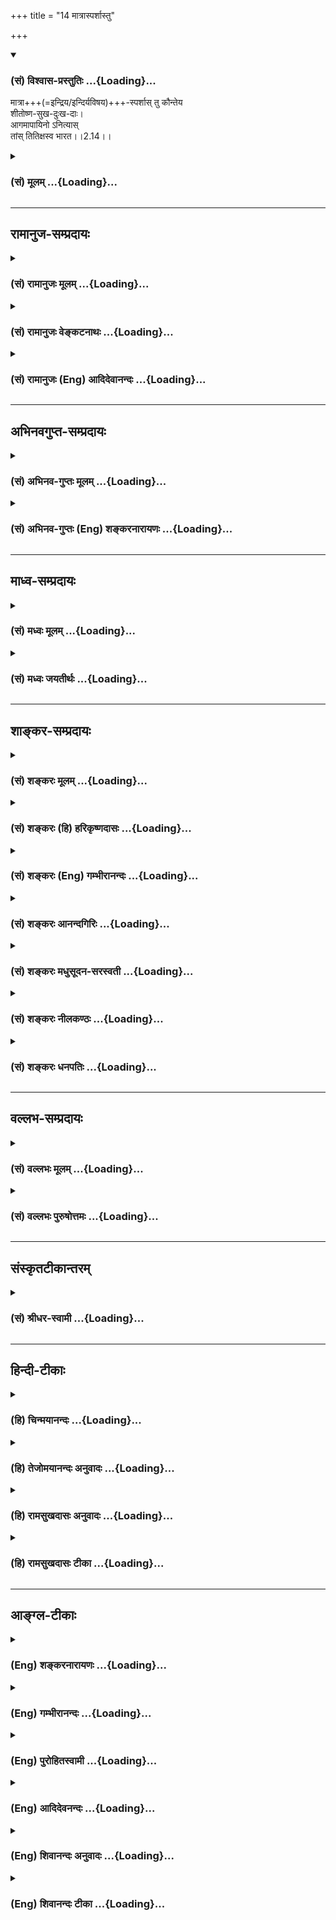 +++
title = "14 मात्रास्पर्शास्तु"

+++
<div class="js_include" newlevelforh1="3" title="(सं) विश्वास-प्रस्तुतिः" unfilled url="/purANam/mahAbhAratam/06-bhIShma-parva/02-bhagavad-gItA-parva/saMskRtam/vishvAsa-prastutiH/02_sAnkhya-yogaH_sarva-/14_mAtrAsparshAstu.md">
<details open><summary><h3>(सं) विश्वास-प्रस्तुतिः ...{Loading}...</h3></summary>

मात्रा+++(=इन्द्रिय‌/इन्दिर्यविषय)+++-स्पर्शास् तु कौन्तेय  
शीतोष्ण-सुख-दुःख-दाः।  
आगमापायिनो ऽनित्यास्  
तांस् तितिक्षस्व भारत।।2.14।।
</details>
</div>
<div class="js_include collapsed" newlevelforh1="3" title="(सं) मूलम्" unfilled url="/purANam/mahAbhAratam/06-bhIShma-parva/02-bhagavad-gItA-parva/saMskRtam/mUlam/02_sAnkhya-yogaH_sarva-/14_mAtrAsparshAstu.md">
<details><summary><h3>(सं) मूलम् ...{Loading}...</h3></summary>

मात्रास्पर्शास्तु कौन्तेय शीतोष्णसुखदुःखदाः।  
आगमापायिनोऽनित्यास्तांस्तितिक्षस्व भारत।।2.14।।
</details>
</div>


_________________
## रामानुज-सम्प्रदायः
<div class="js_include collapsed" newlevelforh1="3" title="(सं) रामानुजः मूलम्" unfilled url="/purANam/mahAbhAratam/06-bhIShma-parva/02-bhagavad-gItA-parva/saMskRtam/rAmAnujaH/mUlam/02_sAnkhya-yogaH_sarva-/14_mAtrAsparshAstu.md">
<details><summary><h3>(सं) रामानुजः मूलम् ...{Loading}...</h3></summary>

।।2.14।। शब्द-स्पर्श-रूप-रस-गन्धाः साश्रयाः तन्-मात्रा-कार्यत्वात् **मात्रा** इति उच्यन्ते। 

श्रोत्रादिभिः तेषां **स्पर्शाः** **शीतोष्ण**-मृदु-परुषादि-रूप--सुख-दुःख-दा भवन्ति। शीतोष्णशब्दः प्रदर्शनार्थः
**तान्** धैर्येण यावद्युद्धादिशास्त्रीयकर्मसमाप्ति **तितिक्षस्व।**
ते च **आगमापायि**त्वाद् धैर्यवतां क्षन्तुं योग्याः। **अनित्याः** च
एते बन्ध-हेतु-भूत-कर्म-नाशे सति **आगमापायित्वेन** अपि निवर्तन्ते इत्यर्थः।  
  

</details>
</div>
<div class="js_include collapsed" newlevelforh1="3" title="(सं) रामानुजः वेङ्कटनाथः" unfilled url="/purANam/mahAbhAratam/06-bhIShma-parva/02-bhagavad-gItA-parva/saMskRtam/rAmAnujaH/venkaTanAthaH/02_sAnkhya-yogaH_sarva-/14_mAtrAsparshAstu.md">
<details><summary><h3>(सं) रामानुजः वेङ्कटनाथः ...{Loading}...</h3></summary>

  
  
।।2.14।। आत्मनित्यत्वप्रकरणपर्यवसाने
वक्तव्योऽप्ययमर्थस्तात्पर्यातिशयात्सहसोच्यत इत्याह इममर्थमनन्तरमिति।
आभिर्मीयन्ते शब्दादय इति श्रोत्रादीनीन्द्रियाणि मात्रा
इतिशङ्कराद्युक्ताप्रसिद्धयोजनाव्युदासाय मात्राशब्दार्थमाह
शब्देति। साश्रया इति। गुणविशिष्टद्रव्यस्य हि तन्मात्राकार्यत्वमिति
भावः। तन्मात्राकार्यत्वादिति। तन्मात्राणां मात्राशब्दवाच्यत्वे
तावन्नास्ति विवादः। शब्दमात्रा स्पर्शमात्रा इत्यादिप्रयोगाश्च सन्ति।
ततश्च तत्कार्यद्रव्यस्यापि तदेकद्रव्यत्वात्तच्छब्दगोचरत्वमुपपन्नमिति
भावः। कर्मव्युत्पत्तेरपि भावव्युत्पत्तेः प्रसिद्धिप्रकर्षं
विषयसम्बन्धस्यैव च साक्षात्सुखादिहेतुत्वं मत्वा स्पर्शस्य
प्रतिसम्बन्ध्यन्तरं निर्दिशन् समासार्थमप्याह श्रोत्रादिभिस्तेषां स्पर्शा
इति। शीतोष्णशब्दयोरुपलक्षणत्वं समासार्थं चाह शीतोष्णमृदुपरुषादिरूपेति।
एवं हेतुफलभावं विहाय शीतोष्णदाः सुखदुःखदाश्चेति योजनायां
पृथग्व्यपदेशवैयर्थ्यमिति भावः। सङ्ग्रामे
शीतोष्णयोरप्रसक्तत्वात्किमर्थमिदमुच्यत इत्यत्राह शीतोष्णशब्दः
प्रदर्शनार्थ इति। शस्त्रपातादेरिति शेषः। शीतोष्णादिकं तु तेषु तेषु
वर्णाश्रमधर्मेषु यथासम्भवं ग्राह्यम्। धीरम् इति वक्ष्यमाणम् 2।15धीरस्तत्र
2।13 इति पूर्वोक्तं चाकृष्याह तान् धैर्येणेति। यद्वाऽत्रैवकौन्तेय भारत
शब्दाभ्यां क्षत्ति्रयायामुत्पन्नस्य विशिष्टक्षत्ति्रयसान्तानिकस्य ते
धैर्यमेवोचितमिति सूचितम्। यथा तपश्चर्यायां यागादौ च
वातातपक्षुत्पिपासापश्वालम्भादयो यावत्तत्कर्मसमाप्ति क्षन्तव्याः
तथाऽत्रापि शस्त्रपातशत्रुवधादयः।
तस्मादवर्जनीयेन्द्रियार्थस्पर्शनिमित्तदुःखानां शोकेन
दुष्परिहरत्वान्निरर्थके शोके तितिक्षैव युक्तेति भावः। अत्र सुखांशस्य
क्षमा नाम उपेक्षया अनुत्सेकः। तत्रापि हेतुरागमापायित्वमेव।
अनित्यशब्दस्यापौनरुक्त्यायाह बन्धेति। अनित्यशब्दोऽत्र
प्रवाहनित्यतानिषेधकः। नित्याः इति पदच्छेदेन नित्यानुबन्धितया
तितिक्षितव्यत्वद्योतने तु मन्दम्। मुक्तौ तदभावाच्च प्रवाहतोऽपि नित्यत्वं
नास्तीति भावः।  
  
  
  

</details>
</div>
<div class="js_include collapsed" newlevelforh1="3" title="(सं) रामानुजः (Eng) आदिदेवानन्दः" unfilled url="/purANam/mahAbhAratam/06-bhIShma-parva/02-bhagavad-gItA-parva/saMskRtam/rAmAnujaH/english/AdidevAnandaH/02_sAnkhya-yogaH_sarva-/14_mAtrAsparshAstu.md">
<details><summary><h3>(सं) रामानुजः (Eng) आदिदेवानन्दः ...{Loading}...</h3></summary>

2.14 As sound, touch, form, taste and smell with their bases, are the
effects of subtle elements (Tanmatras), they are called Matras. The
contact with these through the ear and other senses gives rise to
feelings of pleasure and pain, in the form of heat and cold, softness
and hardness. The words 'cold and heat' illustrate other sensations too.
Endure these with courage till you have discharged your duties as
prescribed by the scriptures. The brave must endure them patiently, as
they 'come and go'. They are transient. When the Karmas, which cause
bondage, are destroyed, this 'coming and going' will end. The Lord now
explains the purpose of this endurance:

</details>
</div>


_________________
## अभिनवगुप्त-सम्प्रदायः
<div class="js_include collapsed" newlevelforh1="3" title="(सं) अभिनव-गुप्तः मूलम्" unfilled url="/purANam/mahAbhAratam/06-bhIShma-parva/02-bhagavad-gItA-parva/saMskRtam/abhinava-guptaH/mUlam/02_sAnkhya-yogaH_sarva-/14_mAtrAsparshAstu.md">
<details><summary><h3>(सं) अभिनव-गुप्तः मूलम् ...{Loading}...</h3></summary>

।।2.15।। मात्रेति। अधीरास्तु मात्राशब्दवाच्यैरर्थैर्ये +++(S वाच्यैरर्था ये)+++
कृताः स्पर्शा इन्द्रियद्वारेणात्मनः +++(K णात्मना)+++ सम्बन्धाः तत्कृता याः
शीतोष्णसुखदुःखाद्यवस्था अनित्याः तास्वपि शोचन्ति न त्वेवं धीरा इत्याह।
अथवा मात्राभिरिन्द्रियैरेषां स्पर्शा न तु साक्षात् परमात्मना +++(N
परमात्मनः)+++। आगमः उत्पत्तिः अपायः विनाशः एतद्युक्तांस्तितिक्षस्व (
एतद्युक्तम्) सहस्व।  

</details>
</div>
<div class="js_include collapsed" newlevelforh1="3" title="(सं) अभिनव-गुप्तः (Eng) शङ्करनारायणः" unfilled url="/purANam/mahAbhAratam/06-bhIShma-parva/02-bhagavad-gItA-parva/saMskRtam/abhinava-guptaH/english/shankaranArAyaNaH/02_sAnkhya-yogaH_sarva-/14_mAtrAsparshAstu.md">
<details><summary><h3>(सं) अभिनव-गुप्तः (Eng) शङ्करनारायणः ...{Loading}...</h3></summary>

2.14 Matra etc. But the unwise lament even over those passing situations
of cold and heat, pleasure and pain that are created by those touches
i.e., the contacts of the sense-objects-referable with the term matra -
with the Soul through the door of the sense-organs; but the wise do not
do so. Thus says \[the Lord\]. Or, the passage may be interpreted as :
The touches (contacts) of these objects are with the matras, i.e., with
the sense-organs, and not directly with the Supreme Self, Coming :
birth. Going : destruction, Those situations that have these two you
must forbear i.e., put up with.

</details>
</div>


_________________
## माध्व-सम्प्रदायः
<div class="js_include collapsed" newlevelforh1="3" title="(सं) मध्वः मूलम्" unfilled url="/purANam/mahAbhAratam/06-bhIShma-parva/02-bhagavad-gItA-parva/saMskRtam/madhvaH/mUlam/02_sAnkhya-yogaH_sarva-/14_mAtrAsparshAstu.md">
<details><summary><h3>(सं) मध्वः मूलम् ...{Loading}...</h3></summary>

।।2.14।। तथापि तद्दर्शनाभाविदना शोक इति चेत् न इत्याह मात्रास्पर्शा इति।
मीयन्त इति मात्रा विषयाः तेषां स्पर्शाः सम्बन्धाः त एव
शीतोष्णसुखदुःखदाः। देहे शीतोष्णादिसम्बन्धाद्धि शीतोष्णाद्यनुभव आत्मनः।
ततश्च सुखदुःखे।  
न ह्यात्मनः स्वतो दुःखादिः सम्भवति। कुतः आगमापायित्वात्। यद्यात्मनः
स्वतः स्युः सुप्तावपि स्युः। अतो यतो ते मात्रास्पर्शा जाग्रदादावेव सन्ति
नान्यदेति तदन्वव्यतिरेकित्वात्तन्निमित्ता एव नात्मनः स्वतः। आत्मनश्च
तैर्विषयविषयीभावादन्यः सम्बन्धो नास्ति।  
न चागमापायित्वेऽपि प्रवाहरूपेणाऽपि नित्यत्वमस्ति
सुप्तिप्रलयादावभावादित्याह अनित्या इति। अत आत्मनो देहाद्यात्प्रभ्रम एव
दुःखकारणम्। अतस्तद्विमुक्तस्य बन्धुमरणादौ दुःखं न भवति। अतोऽभिमानं
परित्यज्य तान् शीतोष्णादींस्तितिक्षस्व।  

</details>
</div>
<div class="js_include collapsed" newlevelforh1="3" title="(सं) मध्वः जयतीर्थः" unfilled url="/purANam/mahAbhAratam/06-bhIShma-parva/02-bhagavad-gItA-parva/saMskRtam/madhvaH/jayatIrthaH/02_sAnkhya-yogaH_sarva-/14_mAtrAsparshAstu.md">
<details><summary><h3>(सं) मध्वः जयतीर्थः ...{Loading}...</h3></summary>

।।2.14।। प्रकारान्तरेण शोकं शङ्कते **तथापी**ति। यद्यपि बान्धवादीनां
हानिर्भविष्यतीति धिया न शोको युक्तः उक्तविधयात्महानेरभावात्। देहहानावपि
प्रतिनिधिलाभात्। तथापि तन्मरणे ममैव सुखहानिदुःखावाप्तिश्च भविष्यतीति
धिया मे शोकः समुत्पतितः। कथम् **तद्दर्शनाभावा**दिना। तदिति
बान्धवादिपरामर्शः। आदिपदेन विकृततद्दर्शनं च गृह्यते। प्रेमास्पदानां हि
दर्शनस्पर्शनालापादिकं सुखहेतुः। तेषु मृतेषु तद्दर्शनाद्यभावात्सुखहानिः।
तथा तेषां छेदभेदादिदर्शनेन दुःखावाप्तिश्चेति एतन्निषेधपूर्वकं
श्लोकमवतारयति **नेति**। मीयन्ते विषया यैरिति मात्रा इन्द्रियाणि इति
व्याख्यानमसत्। पुराणादौ मात्राशब्दस्य विषये रूढत्वादित्याशयवान्
व्याचष्टे **मीयन्त** इति। ननु गन्धरसरूपस्पर्शशब्दा विषयाः। अतो
भिन्नपदत्वे द्वन्द्वे वा स्पर्शानां विषयान्तर्गतानां
पुनरुक्तिर्व्यर्थेत्यत आह **तेषा**मिति विषयाणाम्। तथाप्यनुपपत्तिः।
विषयाणां स्पर्शाभावांदित्यत आह **सम्बन्धा** इति। एवं तर्हि किं
षष्ठीसमासपरिग्रहणेन भिन्नपदत्त्वादावपि दोषाभावादित्यतो वाक्यं योजयति
**त एवे**ति। तुशब्दार्थ एवेति। नहि विषयाणां सम्बन्धानां च
पृथगेतत्कार्यं सम्भवतीति भावः। ननु शीतोष्णशब्दौ विषयविशेषवचनौ तत्कथं
विषयसम्बन्धा विषयविशेषं दद्युः कथं च साक्षात्सुखदुःखे कश्च प्रतिसम्बन्धी
कस्मै ददतीत्यत आह **देहे** इति। देहशब्देनात्रेन्द्रियाणि लक्ष्यन्ते।
अनेन शीतोष्णशब्दौ सकलविषयोपलक्षकौ। विषयोक्त्या च तत्साक्षात्कारो
लक्ष्यते इति लक्षितलक्षणेयम्। अनुभवद्वारैव सुखदुःखादानम्। प्रतिसम्बन्धी
देहः। दानं च आत्मन इत्युक्तं भवति। एतेन लौकिकी प्रतीतिरर्जुनेन
शङ्किताऽनूद्यते। तत्तद्विषयाणां तैस्तैरिन्द्रियैर्ये ये
सन्निकर्षास्तैस्तस्तत्तद्विषयसाक्षात्कारा भवन्ति
तत्रेष्टविषयसाक्षात्कारात्सुखं भवति अनिष्टविषयसाक्षात्कारात् दुःखं
भवतीति।  
भवेदेवं ततः किं प्रकृतशङ्काया इत्यतस्तुशब्दात्परया काक्वा सिद्धमर्थमाह
**न ही**ति। **स्वत** इति। विषयेन्द्रियेनन्निकर्षमात्रेण।
**दुःखादि**रिति विषयसाक्षात्कारः सुखदुःखे च। अनेन मात्रास्पर्शा एव
केवलाः किं शीतोष्णसुखदुःखदाः नहि किन्नामाभिमानसहिताः इत्युक्तं भवति।
अभिमानो नामात्र विषयेषु शोभनत्वाध्यासनिमित्तस्नेहः।
अरित्वादिभ्रमनिमित्तो द्वेषश्च शरीरेन्द्रियान्तःकरणेषु
ममतातिशयहेतुकोऽविवेक इत्यादि। विषयेन्द्रियसन्निकर्षा एव ज्ञानस्य
सुखदुःखयोश्च कारणं कुतो न स्युः येनाभिमानोऽधिकः कारणसामग्र्यां निवेश्यत
इति शङ्कापूर्वकमुत्तरपादं व्याचष्टे **कुत** इति। ननु कथमिदं लभ्यते यत
इत्यध्याहारादिति ब्रूमः प्रयोजनान्तराभावाद्धेत्वर्थगर्भत्वेन वा। सविशेषणे
हि विधिनिषेधौ विशेषणमुपसङ्क्रामतः इति न्यायात्।
शीतोष्णसुखदुःखदत्वविशिष्टानां मात्रास्पर्शानामिदं विशेषणं
भवच्छीतोष्णसुखदुःखदत्वमुपसङ्क्रामति। मात्रास्पर्शानां
शीतोष्णसुखदुःखदत्वं यत्तस्यागमापायित्वादित्यर्थः। अनेन
कथमुक्तशङ्कापरिहार इत्यतोऽतिप्रसङ्गमुखेन व्याचष्टे **यदी**ति।
मात्रास्पर्शा यदि स्वतः स्वयमेवाभिमानमनपेक्ष्यात्मनः शीतोष्णसुखदुःखदाः
स्युः तर्हि **सुप्तावपि स्युः**। नहि कारणसामग्री कार्यं
व्यभिचरतीत्यर्थः। नच वाच्यं सुप्तौ विषयेन्द्रियसम्बन्धा एव न सन्तीति
स्पर्शत्वगिन्द्रियसम्बन्धस्यावर्जनीयत्वात्। अतएव शीतोष्णग्रहणं कृतम्।
एतेनेन्द्रियमनस्सन्निकर्षाभावोऽपि प्रत्युक्तः। न चात्मनः सन्निकर्षाभावः
मनसः कदाप्यात्मवियोगाभावस्य वक्ष्यमाणत्वात्। अतिप्रसङ्गस्य विपर्यये
पर्यवसानं वदन्साक्षादर्थं दर्शयति  **अत**  
  
इति। अतो **मात्रास्पर्शा** नात्मनः स्वतः स्वयमेव केवलाः
शीतोष्णसुखदुःखदा भवन्तीति सम्बन्धः। **अत** इत्युक्तस्य विवरणं
**यतस्तन्निमित्ता** एवेति। तदित्यभिमानपरामर्शः। तेन निमित्तेन सहिता एव
शीतोष्णसुखदुःखदा यत इत्यर्थः। तत्कुत इत्यत उक्तं **मात्रे**ति।
मात्रास्पर्शा जाग्रत्स्वप्नयोरभिमानवतोरेव ते तथाविधाः शीतोष्णसुखदुःखदाः
सन्तः सम्भवन्ति। नान्यदा अभिमानरहिते सुप्त्यादाविति मात्रास्पर्शानां
शीतोष्णसुखदुःखदत्वस्याभिमानान्वयव्यतिरेकानुविधायित्वादित्यर्थः। न
चाभिमानहीनेऽपि ज्ञानोत्पत्तिस्तृणादौ दृश्यते सत्यं
सुखदुःखहेतुभूतज्ञानमत्राधिकृतमित्यदोष इति। इतश्चाभिमान एवात्मन उपप्लव
इत्याह **आत्मनश्चे**ति। अत्र तैरिति ज्ञानसुखदुःखपरामर्शः। आत्मनो
ज्ञानादिभिः सम्बन्धो नास्ति तेषां मनोवृत्तित्वात्। तथा चान्यगतधर्माः
कथमन्यस्य विक्रियाहेतवो विनाभिमानात्। प्रसिद्धं च स्वाभिमतगृहदाहो
देवदत्तं दुःखीकरोतीति। ज्ञानादिभिरात्मनः सम्बन्धाभावे कथमुक्तं
शीतोष्णाद्यनुभव आत्मन इत्यादीत्यत उक्तम् **विषये**ति। मनोवृत्तिरूपाणि
ज्ञानादीनि विषयभूतानि। आत्मा च विषयी साक्षिचैतन्यस्य तद्विषयत्वात्।
एतमेव सम्बन्धमभिप्रेत्यात्मनो ज्ञानमित्यादिव्यवहारः। उपलक्षणं चैतत्।
ईश्वराधीनं स्वामित्वमपि ग्राह्यं तादात्म्यसमवायिनिरासे तात्पर्यात्।  
नन्वभिमानसहितानामेव मात्रास्पर्शानां ज्ञानादिहेतुत्वं न
केवलानामित्युपपादितमेतत् ततो नित्या इति व्यर्थमिति चेत् न
आगमापायित्वस्यैवानेन व्याख्यानात् व्याख्यानेऽपि किं प्रयोजनमित्यत आह
**नचे**ति। आगमापायिशब्दो द्वयोः प्रयुज्यते यत्प्रवाहरूपेण नित्यं
व्यक्तिरूपेणानित्यं यथा गङ्गोदकं तदेकमागमापायीत्युच्यते। यस्य तु
प्रवाहोऽपि छिद्यते यथा किंशुककुसुमानां तदपरमिति।
तत्रागमापायिशब्दादुभयप्रतीतौ आगमापायित्वेऽप्यागमापायिशब्दार्थोऽपि
यत्प्रवाहरूपेण नित्यत्वं तदत्र विवक्षितं **नास्ति** न भवति।
मात्रास्पर्शानां शीतोष्णसुखदुःखदत्वे सम्भवात् प्रकृतानुपयोगाच्च। किन्तु
द्वितीयमेव सुप्त्यादावभावेन सम्भवादुक्तरीत्या प्रकृतोपयोगाच्च
इत्येतदनित्या इत्यनेनाह भगवानित्यर्थः। प्रलयो मूर्छा।
आदिपदेनासम्प्रज्ञातसमाधेर्ग्रहणम्। नन्वनित्यपदमनेकार्थमेव सत्यम् तथापि
पुनः प्रयत्नाद्यालोचनादेतत्सिद्धिः। एतदपि विशेषणोपसङ्क्रान्तं विशेषणम्।
आगामिव्याख्यानमपेक्ष्य भाष्यकृताऽयमर्थः प्रागुपन्यस्त इति ज्ञेयम्।
उक्तमर्थं पिण्डीकृत्योपसंहरति **अत** इति। उक्तप्रकारेण देहादावात्मनो
ममैत इत्यादिभ्रम एव भ्रमसहिता एव मात्रास्पर्शा इत्यर्थः। ततः
किमित्यतश्चतुर्थपदं व्याख्यातुमुपोद्धातमाह **अत** इति। तद्विसुक्तस्य
भ्रमविमुक्तस्य बन्धुमरणादिदुःखं यत्प्राक् शङ्कितं न हि
सामग्रीकार्यमेकदेशेन भवतीति भावः। ततः किमित्यतश्चतुर्थपादं व्याख्यातिं
**अत** इति। तितिक्षस्व विफलीकुर्विति भावः। ननु तानिति मात्रास्पर्शानां
परामर्शो युक्तः तत्कथं शीतोष्णादीनित्युक्तम् मैवम्। शीतोष्णहेतूनां
मात्रास्पर्शानामेव तच्छब्देनोपलक्षणात्।  

</details>
</div>


_________________
## शाङ्कर-सम्प्रदायः
<div class="js_include collapsed" newlevelforh1="3" title="(सं) शङ्करः मूलम्" unfilled url="/purANam/mahAbhAratam/06-bhIShma-parva/02-bhagavad-gItA-parva/saMskRtam/shankaraH/mUlam/02_sAnkhya-yogaH_sarva-/14_mAtrAsparshAstu.md">
<details><summary><h3>(सं) शङ्करः मूलम् ...{Loading}...</h3></summary>

।।2.14।।  
  
**मात्रा** आभिः मीयन्ते शब्दादय इति श्रोत्रादीनि इन्द्रियाणि।
मात्राणां **स्पर्शाः** शब्दादिभिः संयोगाः। ते **शीतोष्णसुखदुःखदाः**
शीतम् उष्णं सुखं दुःखं च प्रयच्छन्तीति। अथवा स्पृश्यन्त इति स्पर्शाः
विषयाः शब्दादयः। मात्राश्च स्पर्शाश्च शीतोष्णसुखदुःखदाः। शीतं कदाचित्
सुखं कदाचित् दुःखम्। तथा उष्णमपि अनियतस्वरूपम्। सुखदुःखे पुनः नियतरूपे
यतो न व्यभिचरतः। अतः ताभ्यां पृथक् शीतोष्णयोः ग्रहणम्। यस्मात् ते
मात्रास्पर्शादयः **आगमापायिनः** आगमापायशीलाः तस्मात् **अनित्याः**।
अतः **तान्** शीतोष्णादीन् तितिक्षस्व प्रसहस्व। तेषु हर्षं विषादं वा मा
कार्षीः इत्यर्थः।।  
शीतोष्णादीन् सहतः किं स्यादिति श्रृणु  
  

</details>
</div>
<div class="js_include collapsed" newlevelforh1="3" title="(सं) शङ्करः (हि) हरिकृष्णदासः" unfilled url="/purANam/mahAbhAratam/06-bhIShma-parva/02-bhagavad-gItA-parva/saMskRtam/shankaraH/hindI/harikRShNadAsaH/02_sAnkhya-yogaH_sarva-/14_mAtrAsparshAstu.md">
<details><summary><h3>(सं) शङ्करः (हि) हरिकृष्णदासः ...{Loading}...</h3></summary>

।।2.14।। यद्यपि आत्मा नित्य है ऐसे जाननेवाले ज्ञानीको आत्मविनाशनिमित्तक
मोह होना तो सम्भव नहीं तथापि शीतउष्ण और सुखदुःखप्राप्तिजनित लौकिक मोह
तथा सुखवियोगजनित और दुःखसंयोगजनित शोक भी होता हुआ देखा जाता है ऐसे
अर्जुनके वचनोंकी आशंका करके भगवान् कहते हैं  
  
मात्रा अर्थात् शब्दादि विषयोंको जिनसे जाना जाय ऐसी श्रोत्रादि इन्द्रियाँ
और इन्द्रियोंके स्पर्श अर्थात् शब्दादि विषयोंके साथ उनके संयोग वे सब
शीतउष्ण और सुखदुःख देने वाले हैं अर्थात् शीतउष्ण और सुखदुःख देते हैं।  
अथवा जिनका स्पर्श किया जाता है वे स्पर्श अर्थात् शब्दादि विषय ( इस
व्युत्पत्तिके अनुसार यह अर्थ होगा कि ) मात्रा और स्पर्श यानी श्रोत्रादि
इन्द्रियाँ और शब्दादि विषय ( ये सब ) शीतउष्ण और सुखदुःख देनेवाले हैं।  
शीत कभी सुखरूप होता है कभी दुःखरूप इसी तरह उष्ण भी अनिश्चितरूप है परंतु
सुख और दुःख निश्चितरूप हैं क्योंकि उनमें व्यभिचार ( फेरफार ) नहीं होता।
इसलिये सुखदुःखसे अलग शीत और उष्णका ग्रहण किया गया है।  
जिससे कि वे मात्रास्पर्शादि ( इन्द्रियाँ उनके विषय और उनके संयोग )
उत्पत्तिविनाशशील हैं इससे अनित्य हैं अतः उन शीतोष्णादिको तू सहन कर
अर्थात् उनमें हर्ष और विषाद मत कर।  

</details>
</div>
<div class="js_include collapsed" newlevelforh1="3" title="(सं) शङ्करः (Eng) गम्भीरानन्दः" unfilled url="/purANam/mahAbhAratam/06-bhIShma-parva/02-bhagavad-gItA-parva/saMskRtam/shankaraH/english/gambhIrAnandaH/02_sAnkhya-yogaH_sarva-/14_mAtrAsparshAstu.md">
<details><summary><h3>(सं) शङ्करः (Eng) गम्भीरानन्दः ...{Loading}...</h3></summary>

2.14 'In the case of a man who knows that the Self is eternal, although
there is no possibility of delusion concerning the destruction of the
Self, still delusion, as of ordinary people, caused by the experience of
cold, heat, happiness and sorrow is noticed in him. Delusion arises from
being deprived of happiness, and sorrow arises from contact with pain
etc.' apprehending this kind of a talk from Arjuna, the Lord said, 'But
the contacts of the organs,' etc. Matra-sparsah, the contacts of the
organs with objects; are sita-usna-sukha-duhkha-dah, producers of cold,
heat, happiness and sorrow. Matrah means those by which are marked off
(measured up) sounds etc., i.e. the organs of hearing etc. The sparsah,
contacts, of the organs with sound etc. are matra-sparsah. Or, sparsah
means those which are contacted, i.e. objects, viz sound etc.
Matra-sparsah, the organs and objects, are the producers of cold, heat,
happiness and sorrow. Cold sometimes produces pleasure, and sometimes
pain. Similarly the nature of heat, too, is unpredictable. On the other
hand, happiness and sorrow have definite natures since they do not
change. Hence they are mentioned separately from cold and heat. Since
they, the organs, the contacts, etc., agamapayinah, have a beginning and
an end, are by nature subject to origination and destruction; therefore,
they are anityah, transient. Hence, titiksasva, bear; tan, them cold,
heart, etc., i.e. do not be happy or sorry with regard to them.

</details>
</div>
<div class="js_include collapsed" newlevelforh1="3" title="(सं) शङ्करः आनन्दगिरिः" unfilled url="/purANam/mahAbhAratam/06-bhIShma-parva/02-bhagavad-gItA-parva/saMskRtam/shankaraH/AnandagiriH/02_sAnkhya-yogaH_sarva-/14_mAtrAsparshAstu.md">
<details><summary><h3>(सं) शङ्करः आनन्दगिरिः ...{Loading}...</h3></summary>

।।2.14।। आत्मनः श्रुत्यादिप्रमिते नित्यत्वे
तदुत्पत्तिविनाशप्रयुक्तशोकमोहाभावेऽपि प्रकारान्तरेण शोकमोहौ
स्यातामित्याशङ्कामनूद्योत्तरत्वेन श्लोकमवतारयति **यद्यपीत्यादिना।**
शीतोष्णयोस्ताभ्यां सुखदुःखयोश्च  
  
प्राप्तिं निमित्तीकृत्य यो मोहादिर्दृश्यते तस्यान्वयव्यतिरेकाभ्यां
दृश्यमानत्वमाश्रित्य लौकिकविशेषणम्। अशोच्यानित्यत्र यो विद्याधिकारी
सूचितस्तस्यतितिक्षुः समाहितो भूत्वा इति श्रुतेस्तितिक्षुत्वं
विशेषणमिहोपदिश्यते। व्याख्येयं पदमुपादाय करणव्युत्पत्त्या
तस्येन्द्रियविषयत्वं दर्शयति **मात्रा इत्यादिना।** षष्ठीसमासं दर्शयन्
भावव्युत्पत्त्या स्पर्शशब्दार्थमाह **मात्राणामिति।**
तेषामर्थक्रियामादर्शयति **ते शीतेति।** संप्रति शब्दद्वयस्य
कर्मव्युत्पत्त्या शब्दादिविषयपरत्वमुपेत्य समासान्तरं दर्शयन् विषयाणां
कार्यं कथयति **अथवेति।** ननु शीतोष्णप्रदत्वे सुखदुःखप्रदत्वस्य
सिद्धत्वात्किमिति शीतोष्णयोः सुखदुःखाभ्यां पृथक्ग्रहणमिति तत्राह
**शीतमिति।** विषयेभ्यस्तु पृथक्कथनं तदन्तर्भूतयोरेव तयोः
सुखदुःखहेत्वोरानुकूल्यप्रातिकूल्ययोरुपलक्षणार्थम्। अध्यात्मं हि
शीतमुष्णं वा आनुकूल्यं प्रातिकूल्यं वा संपाद्य बाह्या विषयाः सुखादि
जनयन्ति। ननु विषयेन्द्रियसंयोगस्यात्मनि सदा
सत्त्वात्तत्प्रयुक्तशीतादेरपि तथात्वात्तन्निमित्तौ हर्षविषादौ
तस्मिन्नापन्नावित्याशङ्क्योत्तरार्धं व्याचष्टे **यस्मादित्यादिना।**
अत्र च कौन्तेय भारतेति संबोधनाभ्यामुभयकुलशुद्धस्यैव
विद्याधिकारित्वमित्येतदेव द्योत्यते।  

</details>
</div>
<div class="js_include collapsed" newlevelforh1="3" title="(सं) शङ्करः मधुसूदन-सरस्वती" unfilled url="/purANam/mahAbhAratam/06-bhIShma-parva/02-bhagavad-gItA-parva/saMskRtam/shankaraH/madhusUdana-sarasvatI/02_sAnkhya-yogaH_sarva-/14_mAtrAsparshAstu.md">
<details><summary><h3>(सं) शङ्करः मधुसूदन-सरस्वती ...{Loading}...</h3></summary>

।।2.14।। नन्वात्मनो नित्यत्वे विभुत्वे च न विवदामः प्रतिदेहमेकत्वं तु न
सहामहे। तथाहि  
  
बुद्धिसुखदुःखेच्छाद्वेषप्रयत्नधर्माधर्मभावनाख्यनवविशेषगुणवन्तः प्रतिदेहं
भिन्नाः एवं नित्या विभवश्चात्मानः इति वैशेषिका मन्यन्ते। इममेवच पक्षं
तार्किकमीमांसकादयोऽपि प्रतिपन्नाः। साङ्ख्यास्तु विप्रतिपद्यमाना
अप्यात्मनो गुणवत्त्वे प्रतिदेहं भेदे न विप्रतिपद्यन्ते। अन्यथा
सुखदुःखादिसंकरप्रसङ्गात्। तथाच भीष्मादिभिन्नस्य मम नित्यत्वे विभुत्वेऽपि
सुखदुःखादियोगित्वाद्भीष्मादिबन्धुदेहविच्छेदे सुखवियोगो दुःखसंयोगश्च
स्यादिति कथं शोकमोहौ नानुचितावित्यर्जुनाभिप्रायमाशङ्क्य
लिङ्गशरीरविवेकायाह मीयन्ते आभिर्विषया इति मात्रा इन्द्रियाणि तासां
स्पर्शा विषयैः संबन्धास्तत्तद्विषयाकारान्तःकरणपरिणामा वा ते आगमापायिन
उत्पत्तिविनाशवतोऽन्तःकरणस्यैव शीतोष्णादिद्वारा  
  
सुखदुःखदाः नतु नित्यस्य विभोरात्मनः। तस्य
निर्गुणात्वान्निर्विकारत्वाच्च। नहि नित्यस्यानित्यधर्माश्रयत्वं संभवति
धर्मधर्मिणोरभेदात्संबन्धान्तरानुपपत्तेः। साक्ष्यस्य
साक्षिधर्मत्वानुपपत्तेश्च। तदुक्तम् नर्ते स्याद्विक्रियां दुःखी साक्षिता
का विकारिणः। धीविक्रियासहस्राणां साक्ष्यतोऽहमविक्रियः।। इति। तथाच
सुखदुःखाद्याश्रयीभूतान्तःकरणभेदादेव सर्वव्यवस्थोपपत्तेर्न निर्विकारस्य
सर्वभासकस्यात्मनो भेदे मानमस्ति सद्रूपेण स्फुरणरूपेण च सर्वत्रानुगमात्।
अन्तःकरणस्य तावत्सुखदुःखादौ जनकत्वमुभयवादिसिद्धम्। तत्र
समवायिकारणत्वस्यैवाभ्यर्हितत्वात्तदेव कल्पयितुमुचितं नतु
समवायिकारणान्तरानुपस्थितौ निमित्तत्वमात्रम्। तथाचकामः संकल्पः
इत्यादिश्रुतिःएतत्सर्वं मन एव इति
कामादिसर्वविकारोपादानत्वमभेदनिर्देशान्मनस आह। आत्मनश्च
स्वप्रकाशज्ञानानन्दरूपत्वस्य श्रुतिभिर्बोधनान्न कामाद्याश्रयत्वम् अतो
वैशेषिकादयो भ्रान्त्यैवात्मनो विकारित्वं भेदं चाङ्गीकृतवन्त इत्यर्थः।
अन्तःकरणस्यागमापायित्वात् दृश्यत्वाच्च नित्यदृग्रूपात्त्वत्तो भिन्नस्य
सुखादिजनका ये मात्रास्पर्शास्तेऽप्यनित्या अनियतरूपाः एकदा सुखजनकस्यैव
शीतोष्णादेरन्यदा दुःखजनकत्वदर्शनात्। एवं कदचिद्दुःखजनकस्याप्यन्यदा
सुखजनकत्वदर्शनात्।
शीतोष्णग्रहणमाध्यात्मिकाधिभौतिकाधिदैविकसुखदुःखोपलक्षणार्थम्। शीतमुष्णं च
कदाचित्सुखं कदाचिद्दुःखं सुखदुःखे तु न कदापि विपर्ययेते इति
पृथङ्निर्देशः। तथा चात्यन्तास्थिरान् त्वद्भिन्नस्य विकारिणः
सुखदुःखादिप्रदान्भीष्मादिसंयोगवियोगरूपान्मात्रास्पर्शांस्त्वं तितिक्षस्व
नैते मम किंचित्करा इति विवेकेनोपेक्षस्व। दुःखितादात्माध्यासेनात्मानं
दुःखिनं मा ज्ञासीरित्यर्थः। कौन्तेय भारतेति संबोधनद्वयेनोभयकुलविशुद्धस्य
तवाज्ञानमनुचितमिति सूचयति।  

</details>
</div>
<div class="js_include collapsed" newlevelforh1="3" title="(सं) शङ्करः नीलकण्ठः" unfilled url="/purANam/mahAbhAratam/06-bhIShma-parva/02-bhagavad-gItA-parva/saMskRtam/shankaraH/nIlakaNThaH/02_sAnkhya-yogaH_sarva-/14_mAtrAsparshAstu.md">
<details><summary><h3>(सं) शङ्करः नीलकण्ठः ...{Loading}...</h3></summary>

।।2.14।। ननु आत्मनो लिङ्गशरीरादन्यत्वेऽप्यहं
दुःखीत्याद्यनुभवाद्दुःखादिधर्माश्रयत्वं दुर्वारम्। ततश्च
भीष्मादिबन्धुवर्गनाशे सति दुःखसंबन्धो भवत्येवेत्याशङ्क्याह
**मात्रास्पर्शा इति।** मीयन्ते विषया आभिस्ता मात्रा इन्द्रियवृत्तयः।
यद्वा दश प्रज्ञामात्राः वागादयः दश भूतमात्राः नामादयः कौषीतकिप्रसिद्धा
इन्द्रियविषयरूपा ग्राह्याः। तासां स्पर्शाः परस्परं विषयविषयिभावेन
संबन्धा इति व्याख्येयम्। यद्वा मात्रा प्रमात्रा सह स्पर्शाः
विषयेन्द्रियसंबन्धाः। स्पर्शशब्दस्य तद्वाचित्वंस्पर्शान्कृत्वा
बहिर्बाह्यान् इत्यत्र दृष्टम्। तत्र स्पर्शपदेन तद्वतोर्विषयेन्द्रिययोरपि
लाभः। तेन प्रमातुः प्रमाणद्वारा प्रमेयेण सह संबन्धाः सर्वे
शीतोष्णादिवदागमापायिन उत्पत्तिविनाशशीला अतएवानित्याश्च तद्वदेव
सुखदुःखदाश्च। अतस्तान् तितिक्षस्व सहस्व। हे कौन्तेय
भारतेत्युत्तमवंश्यत्वेन धीरत्वमस्य सूचयति। प्रमातृत्वादिरनर्थो हि
सुप्तिसमाधिग्रहावेशादिष्वभावाज्जाग्रत्स्वप्नादौ भावाच्च कादाचित्कतया
आत्मनि प्रतीयमानोऽपि रज्जूरगादिवन्मिथ्याभूतः सन्न तद्धर्मत्वं भजते।
यद्धि यत्राभेदेन कदाचिद्भाति तत्तत्राध्यस्तं रज्ज्वामिव सर्पः।
प्रमात्रादिश्च प्रतीचि प्रत्यगभेदेन कदाचिद्भाति अतो मिथ्येति निश्चितम्।
तेन प्रतीचि प्रमातृसंबन्ध एव नास्ति।
सत्यमिथ्यावस्तुनोर्वास्तवसंबन्धायोगात्। प्रमातृधर्माणां दुःखादीनां तु
प्रतीचि संबन्धो दूरापेत एव। कथं तर्ह्यात्मनि दुःखित्वप्रत्ययः।
तत्तदुपाधितादात्म्याध्यासादिति ब्रूमः। अतएव जाग्रति दृष्टं दुःखं स्वप्ने
नानुवर्तते स्वप्नदृष्टं वा जाग्रति न दृश्यते। तथा च श्रुतिःस यत्तत्र
पश्यति पुण्यं च पापं चानन्वागतस्तेन भवत्यसङ्गो ह्ययं पुरुषः इति। कामः
संकल्पो विचिकित्सा इत्यादिश्रुतिरेतत्सर्वं मन एवेति
अभेदनिर्देशात्मकामादिसर्वविकारोपादानत्वं मनस एवाह। तस्मात्स्वप्न
इवात्मनि दुःखित्वप्रतीतिर्भ्रान्तिरेवेतीष्टवियोगजनितां तां तितिक्षस्वेति
भावः।  

</details>
</div>
<div class="js_include collapsed" newlevelforh1="3" title="(सं) शङ्करः धनपतिः" unfilled url="/purANam/mahAbhAratam/06-bhIShma-parva/02-bhagavad-gItA-parva/saMskRtam/shankaraH/dhanapatiH/02_sAnkhya-yogaH_sarva-/14_mAtrAsparshAstu.md">
<details><summary><h3>(सं) शङ्करः धनपतिः ...{Loading}...</h3></summary>

।।2.14।। नन्वात्मनो नित्यत्वात्तन्नाशनिमित्तशोकमोहाभावेऽपि
सुखवियोगदुःखसंयोगशीतादिप्राप्तिनिमित्तौ तौ दुर्वारावितिचेत्तत्राह
**मात्रास्पर्शा इति।** भीयन्ते आभिर्विषया इति मात्राः इन्द्रियाणि तेषां
विषयैः स्पर्शाः संयोगाः। यद्वा स्पृश्यन्त इति स्पर्शा विषयाः मात्राश्च
स्पर्शाश्च ते शीतोष्णसुखदुःखदाः। त्वगिन्द्रियतद्विषयसंबन्धस्य
तयोर्वाऽनियतसुखदुःखशीतोष्णदातृत्वमप्यस्तीत्यभिप्रेत्य नियतरुपाभ्यां
सुखदुःखाभ्यां अनियतसुखदुःखप्रदयोः शीतोष्णयो पृथग्ग्रहणम्। यत
उत्पत्तिविनाशशीला अतएवानित्याः। अतएव तान् सहस्व। तेषु हर्षं विषादं च मा
कार्षीत्यर्थः। स्त्रीस्वभाववतः सुखादिदानेतान्
भरतादिपुरुषधौरेयस्वभावमाश्रित्य सोढुं योग्योऽसीति संबोधनाशयः। अत्र
संबोधनद्वयेनोभयकुलशुद्धस्यैव विद्याधिकारित्वं सूचयतीत्येके।
उत्तमवंश्यत्वेन धीरत्वमस्येत्यन्ये। उभयकुलविशुद्धस्य
तवात्माज्ञानमनुचितमिति केचित्। अय पक्ष उभयकुलशुद्धिमात्रादेवात्मज्ञानं
यदि स्यात्तर्हि सभ्यक्। अथवा प्रथमपक्षानुरोधेन व्याख्येयः।
भाष्यकृद्भिस्तु सुगमत्वात्संबोधनाभिप्रायवर्णनं न सर्वत्र क्रियत इति
बोध्यम्।  

</details>
</div>


_________________
## वल्लभ-सम्प्रदायः
<div class="js_include collapsed" newlevelforh1="3" title="(सं) वल्लभः मूलम्" unfilled url="/purANam/mahAbhAratam/06-bhIShma-parva/02-bhagavad-gItA-parva/saMskRtam/vallabhaH/mUlam/02_sAnkhya-yogaH_sarva-/14_mAtrAsparshAstu.md">
<details><summary><h3>(सं) वल्लभः मूलम् ...{Loading}...</h3></summary>

।।2.14।। ननु धैर्यमेव तन्नायाति यतो न मूढः स्यामिति
चेत्तत्प्राप्त्युपायमाह मात्रास्पर्शा इति। मात्रा रूपादयस्तासां स्पर्शा
इन्द्रियाख्याः इन्द्रियैर्वा स्पर्शाः योगाः शीतादिद्वन्द्वाः ते  
  
चागमापायिनोऽनित्यास्तान्विशिष्टानेव सहस्व। सर्वसहनं हि साङ्ख्ये योगे
चावश्यकं ततो धीरस्य न मोहः।  

</details>
</div>
<div class="js_include collapsed" newlevelforh1="3" title="(सं) वल्लभः पुरुषोत्तमः" unfilled url="/purANam/mahAbhAratam/06-bhIShma-parva/02-bhagavad-gItA-parva/saMskRtam/vallabhaH/puruShottamaH/02_sAnkhya-yogaH_sarva-/14_mAtrAsparshAstu.md">
<details><summary><h3>(सं) वल्लभः पुरुषोत्तमः ...{Loading}...</h3></summary>

  
  
।।2.14।। नन्वग्रे देहाप्तिरपि भविष्यति परं किञ्चित्कालं भवति ()
भोगदुःखासहिष्णुत्वाच्छोचामीति चेत्तत्राह मात्रास्पर्शा इति। हे कौन्तेय
परमस्निग्ध मात्रास्पर्शा इन्द्रियवृत्तिविषयसम्बन्धाः शीतोष्णसुखदुःखदा  
  
भवन्ति। अत्रायमर्थः इन्द्रियवृत्तिस्पृष्टा जलातपादयो शीतोष्णदा भवन्ति।
तथा मित्रसंयोगविप्रयोगादयश्च सुखदुःखदा भवन्ति। संयोगे स्वस्य सुखं भवति
विप्रयोगे च दुःखम् तत्रस्थसुखदुःखादिकं न विचारणीयम्। किन्तु
मित्रसुखविचारेण स्वस्य तत्सहनमेवोत्तममुचितं यतस्ते न स्थिरा इत्याह
आगमापायिन इति। आगमापायिन आगच्छन्त्यपयान्ति च अत एव अनित्याः अतस्तान्
तितिक्षस्व सहस्व। भारत इति सम्बोधनात्तवैतदुचितमिति ज्ञापितम्।  
  
  
  

</details>
</div>


_________________
## संस्कृतटीकान्तरम्
<div class="js_include collapsed" newlevelforh1="3" title="(सं) श्रीधर-स्वामी" unfilled url="/purANam/mahAbhAratam/06-bhIShma-parva/02-bhagavad-gItA-parva/saMskRtam/shrIdhara-svAmI/02_sAnkhya-yogaH_sarva-/14_mAtrAsparshAstu.md">
<details><summary><h3>(सं) श्रीधर-स्वामी ...{Loading}...</h3></summary>

।।2.14।। ननु गतानागतानहं न शोचामि किंतु दद्वियोगादिदुःखभाजमात्मानमेवेति
चेत्तत्राह **मात्रास्पर्शा इति।** मीयन्ते ज्ञायन्ते विषया आभिरिति
मात्रा इन्द्रियवृत्तयः तासां स्पर्शाः विषयैः संबन्धाः ते शीतोष्णादिप्रदा
भवन्ति ते त्वागमापायित्वादनित्या अस्थिराः अतस्तांस्तितिक्षस्व सहस्व। यथा
जलातपादिसंपर्कास्तत्तत्कालकृताः स्वभावतः शीतोष्णादि प्रयच्छन्ति
एवमिष्टसंयोगवियोगा अपि सुखदुःखादि प्रयच्छन्ति तेषां चास्थिरत्वात्सहनं तव
धीरस्योचितं नतु तन्निमित्तहर्षविषादपारवश्यमित्यर्थः।  

</details>
</div>


_________________
## हिन्दी-टीकाः
<div class="js_include collapsed" newlevelforh1="3" title="(हि) चिन्मयानन्दः" unfilled url="/purANam/mahAbhAratam/06-bhIShma-parva/02-bhagavad-gItA-parva/hindI/chinmayAnandaH/02_sAnkhya-yogaH_sarva-/14_mAtrAsparshAstu.md">
<details><summary><h3>(हि) चिन्मयानन्दः ...{Loading}...</h3></summary>

।।2.14।। विषय ग्रहण की वेदान्त की प्रक्रिया के अनुसार बाह्य वस्तुओं का
ज्ञान इन्द्रियों के द्वारा होता है। इन्द्रियाँ तो केवल उपकरण हैं जिनके
द्वारा जीव विषय ग्रहण करता है उनको जानता है। जीव के बिना केवल इन्द्रियाँ
विषयों का ज्ञान नहीं करा सकतीं।  
यह तो सर्वविदित है कि एक ही वस्तु दो भिन्न व्यक्तियों को भिन्न प्रकार का
अनुभव दे सकती है। एक ही वस्तु के द्वारा जो दो भिन्न अनुभव होते हैं उसका
कारण उन दो व्यक्तियों की मानसिक संरचना का अन्तर है।  
यह भी देखा गया है कि व्यक्ति को एक समय जो वस्तु अत्यन्त प्रिय थी वही
जीवन की दूसरी अवस्था में अप्रिय हो जाती है क्योंकि जैसेजैसे समय व्यतीत
होता जाता है उसके मन में भी परिवर्तन होता जाता है। संक्षेप में यह स्पष्ट
है कि जब हमारा इन्द्रियों के द्वारा बाह्य विषयों के साथ सम्पर्क होता है
तभी किसी प्रकार का अनुभव भी संभव है।  
जो पुरुष यह समझ लेता है कि जगत् की वस्तुयें नित्य परिवर्तनशील हैं
उत्पन्न और नष्ट होती रहती हैं वह पुरुष इन वस्तुओं के कारण स्वयं को कभी
विचलित नहीं होने देगा। काल के प्रवाह में भविष्य की घटनायें वर्तमान का
रूप लेती हैं और हमें विभिन्न अनुभवों को प्रदान करके निरन्तर भूतकाल में
समाविष्ट हो जाती हैं। जगत् की कोई भी वस्तु एक क्षण के लिये भी विकृत हुये
बिना नहीं रह सकती । यहाँ परिवर्तन ही एक अपरिवर्तनशील नियम है।  
इस नियम को समझ कर आदि और अन्त से युक्त वस्तुओं के होने या नहीं होने से
बुद्धिमान पुरुष को शोक का कोई कारण नहीं रह जाता। शीत और उष्ण सफलता और
असफलता सुख और दुख कोई भी नित्य नहीं हैं। जब वस्तुस्थिति ऐसी है तो
प्रत्येक परिवर्तित परिस्थिति के कारण क्षुब्ध या चिन्तित होना अज्ञान का
ही लक्षण है। जीवन में आने वाले कष्टों को चिन्तित हुये बिना शान्तिपूर्वक
सहन करना चाहिये। सभी प्रकार की अनुकूल और प्रतिकूल परिस्थितियों में
विवेकी पुरुष इस तथ्य को सदा ध्यान में रखता है कि यह भी बीत जायेगा।  
जगत् की वस्तुयें परिच्छिन्न हैं क्योंकि उनका आदि है और अन्त है। भगवान्
कहते हैं कि ये वस्तुयें स्वभाव से ही अनित्य हैं। अनित्य शब्द से तात्पर्य
यह है कि एक ही वस्तु किसी एक व्यक्ति के लिये ही कभी सुखदायक तो कभी
दुखदायक हो सकती है।  
शीतउष्ण आदि को समान भाव से सहने वाले व्यक्ति को क्या लाभ मिलेगा सुनिये  

</details>
</div>
<div class="js_include collapsed" newlevelforh1="3" title="(हि) तेजोमयानन्दः अनुवादः" unfilled url="/purANam/mahAbhAratam/06-bhIShma-parva/02-bhagavad-gItA-parva/hindI/tejomayAnandaH/anuvAdaH/02_sAnkhya-yogaH_sarva-/14_mAtrAsparshAstu.md">
<details><summary><h3>(हि) तेजोमयानन्दः अनुवादः ...{Loading}...</h3></summary>

।।2.14।। हे कुन्तीपुत्र ! शीत और उष्ण और सुख दुख को देने वाले इन्द्रिय
और विषयों के संयोग का प्रारम्भ और अन्त होता है; वे अनित्य हैं, इसलिए,
हे भारत ! उनको तुम सहन करो।।

</details>
</div>
<div class="js_include collapsed" newlevelforh1="3" title="(हि) रामसुखदासः अनुवादः" unfilled url="/purANam/mahAbhAratam/06-bhIShma-parva/02-bhagavad-gItA-parva/hindI/rAmasukhadAsaH/anuvAdaH/02_sAnkhya-yogaH_sarva-/14_mAtrAsparshAstu.md">
<details><summary><h3>(हि) रामसुखदासः अनुवादः ...{Loading}...</h3></summary>

।।2.14।। हे कुन्तीनन्दन! इन्द्रियोंके जो विषय (जड पदार्थ) हैं, वो तो शीत
(अनुकूलता) और उष्ण (प्रतिकूलता) - के द्वारा सुख और दुःख देनेवाले हैं तथा
आने-जानेवाले और अनित्य हैं। हे भरतवंशोद्भव अर्जुन! उनको तुम सहन करो।

</details>
</div>
<div class="js_include collapsed" newlevelforh1="3" title="(हि) रामसुखदासः टीका" unfilled url="/purANam/mahAbhAratam/06-bhIShma-parva/02-bhagavad-gItA-parva/hindI/rAmasukhadAsaH/TIkA/02_sAnkhya-yogaH_sarva-/14_mAtrAsparshAstu.md">
<details><summary><h3>(हि) रामसुखदासः टीका ...{Loading}...</h3></summary>

2.14।।***व्याख्या--***\[यहाँ एक शंका होती है कि इन चौदहवें-पंद्रहवें
श्लोकोंसे पहले (11 से 13) और आगे (16 से 30 तक) देही और देह--इन दोनोंका
ही प्रकरण है। फिर बीचमें 'मात्रास्पर्श' के ये दो श्लोक (प्रकरणसे अलग)
कैसे आये; इसका समाधान यह है कि जैसे बारहवें श्लोकमें भगवान्ने सम्पूर्ण
जीवोंके नित्य-स्वरूपको बतानेके लिये 'किसी कालमें मैं नहीं था; ऐसी बात
नहीं है'--ऐसा कहकर अपनेको उन्हींकी पंक्तिमें रख दिया, ऐसे ही शरीर आदि
मात्र प्राकृत पदार्थोंको अनित्य, विनाशी, परिवर्तनशील बतानेके लिये
भगवान्ने यहाँ 'मात्रास्पर्श' की बात कही है। \]  
**'तु'--**नित्य-त्तत्त्वसे देहादि अनित्य वस्तुओंको अलग बतानेके लिये
यहाँ **'तु'**पद आया है।  
**'मात्रास्पर्शाः'--**जिनसे माप-तौल होता है अर्थात् जिनसे ज्ञान होता
है, उन (ज्ञानके साधन) इन्द्रियों और अन्तःकरणका नाम **मात्रा' है।
मात्रासे अर्थात् इन्द्रियों और अन्तःकरणसे जिनका संयोग होता है, उनका नाम
**'स्पर्श'** है। अतः इन्द्रियों और अन्तःकरणसे जिनका ज्ञान होता है, ऐसे
सृष्टिके मात्र पदार्थ **'मात्रास्पर्शाः'** हैं।  
यहाँ **'मात्रास्पर्शाः'** पदसे केवल पदार्थ ही क्यों लिये जायँ,
पदार्थोंका सम्बन्ध क्यों न लिया जाय; अगर हम यहाँ  
  
**'मात्रास्पर्शाः'** पदसे केवल पदार्थोंका सम्बन्ध ही लें, तो उस
सम्बन्धको **'आगमापायिनः'** (आने-जानेवाला) नहीं कह सकते; क्योंकि
सम्बन्धकी स्वीकृति केवल अन्तःकरणमें न होकर स्वयंमें (अहम्में) होती है।
स्वयं नित्य है, इसलिये उसमें जो स्वीकृति हो जाती है, वह भी नित्य-जैसी ही
हो जाती है। स्वयं जबतक उस स्वीकृतिको नहीं छोड़ता, तबतक वह स्वीकृति
ज्यों-की-त्यों बनी रहती है अर्थात् पदार्थोंका वियोग हो जानेपर भी,
पदार्थोंके न रहनेपर भी, उन पदार्थोंका सम्बन्ध बना रहता है **(टिप्पणी प₀
52)**। जैसे, कोई स्त्री विधवा हो गयी है अर्थात् उसका पतिसे सदाके लिये
वियोग हो गया है, पर पचास वर्षके बाद भी उसको कोई कहता है कि यह अमुककी
स्त्री है, तो उसके कान खड़े हो जाते हैं! इससे सिद्ध हुआ कि
सम्बन्धी-(पति-) के न रहनेपर भी उसके साथ माना हुआ सम्बन्ध सदा बना रहता
है। इस दृष्टिसे उस सम्बन्धको आने-जानेवाला कहना बनता नहीं; अतः यहाँ
**'मात्रास्पर्शाः'** पदसे पदार्थोंका सम्बन्ध न लेकर मात्र पदार्थ लिये
गये हैं।  
**'शीतोष्णसुखदुःखदाः'--**यहाँ शीत और उष्ण शब्द अनुकूलता और
प्रतिकूलताके वाचक हैं। अगर इनका अर्थ सरदी और गरमी लिया जाय तो ये केवल
त्वगिन्द्रिय-(त्वचा-)के विषय हो जायँगे, जो कि एकदेशीय हैं। अतः शीतका
अर्थ अनुकूलता और उष्णका अर्थ प्रतिकूलता लेना ही ठीक मालूम देता है।  
मात्र पदार्थ अनुकूलता-प्रतिकूलताके द्वारा सुख-दुःख देनेवाले हैं अर्थात्
जिसको हम चाहते हैं, ऐसी अनुकूल वस्तु, व्यक्ति, परिस्थिति, घटना, देश, काल
आदिके मिलनेसे सुख होता है और जिसको हम नहीं चाहते, ऐसी प्रतिकूल वस्तु,
व्यक्ति, परिस्थिति आदिके मिलनेसे दुःख होता है। यहाँ अनुकूलता-प्रतिकूलता
कारण हैं और सुख-दुःख कार्य हैं। वास्तवमें देखा जाय तो इन पदार्थोंमें
सुख-दुःख देनेकी सामर्थ्य नहीं है। मनुष्य इनके साथ सम्बन्ध जोड़कर इनमें
अनुकूलता-प्रतिकूलताकी भावना कर लेता है, जिससे ये पदार्थ सुख-दुःख
देनेवाले दीखते हैं। अतः भगवान्ने यहाँ **'सुखदुःखदाः'** कहा है।  
**'आगमापायिनः'** मात्र पदार्थ आदि-अन्तवाले, उत्पत्ति-विनाशशील और
आने-जानेवाले हैं। वे ठहरनेवाले नहीं है; क्योंकि वे उत्पत्तिसे पहले नहीं
थे और विनाशके बाद भी नहीं रहेंगे। इसलिये वे **'आगमापायी'** हैं।  
**'अनित्याः'**  अगर कोई कहे कि वे उत्पत्तिसे पहले और विनाशके बाद भले
ही न हों, पर मध्यमें तो रहते ही होंगे; तो भगवान् कहते हैं कि अनित्य
होनेसे वे मध्यमें भी नहीं रहते। वे प्रतिक्षण बदलते रहते हैं। इतनी तेजीसे
बदलते हैं कि उनको उसी रूपमें दुबारा कोई देख ही नहीं सकता; क्योंकि पहले
क्षण वे जैसे थे, दूसरे क्षण वे वैसे रहते ही नहीं। इसलिये भगवान्ने उनको
**'अनित्याः'** कहा है।  
केवल वे पदार्थ ही अनित्य, परिवर्तनशील नहीं हैं, प्रत्युत जिनसे उन
पदार्थोंका ज्ञान होता है, वे इन्द्रियाँ और अन्तःकरण भी परिवर्तनशील हैं।
उनके परिवर्तनको कैसे समझें; जैसे दिनमें काम करते-करते शामतक इन्द्रियों
आदिमें थकावट आ जाती है, और सबेरे तृप्तिपूर्वक नींद लेनेपर उनमें जो ताजगी
आयी थी, वह शामतक नहीं रहती। इसलिये पुनः नींद लेनी पड़ती है, जिससे
इन्द्रियोंकी थकावट मिटती है और ताजगीका अनुभव होता है। जैसे
जाग्रत्-अवस्थामें प्रतिक्षण थकावट आती रहती है ,ऐसे ही नींदमें प्रतिक्षण
ताजगी आती रहती है। इससे सिद्ध हुआ कि इन्द्रियों आदिमें प्रतिक्षण
परिवर्तन होता रहता है।  
यहाँ मात्र पदार्थोंको स्थूलरूपसे **'आगमापायिनः'** और सूक्ष्मरूपसे
**'अनित्याः'** कहा गया है। इनको अनित्यसे भी सूक्ष्म बतानेके लिये आगे
सोलहवें श्लोकमें इनको **'असत्'** कहेंगे; और पहले जिस नित्य-तत्त्वका
वर्णन हुआ है, उसको **'सत्'** कहेंगे। \]  
**'तांस्तितिक्षस्व'** ये जितने मात्रास्पर्श अर्थात् इन्द्रियोंके विषय
हैं, उनके सामने आनेपर यह अनुकूल है और यह प्रतिकूल है--ऐसा ज्ञान होना
दोषी नहीं है, प्रत्युत उनको लेकर अन्तःकरणमें राग-द्वेष हर्षशोक आदि विकार
पैदा होना ही दोषी है। अतः अनुकूलता-प्रतिकूलता-का ज्ञान होनेपर भी
राग-द्वेषादि विकारोंको पैदा न होने देना अर्थात् मात्रास्पर्शोंमें
निर्विकार रहना ही उनको सहना है। इस सहनेको ही भगवान्ने
**'तितिक्षस्व'**कहा है।  
दूसरा भाव यह है कि शरीर, इन्द्रियाँ, अन्तःकरण आदिकी क्रियाओँका,
अवस्थाओंका आरम्भ और अन्त होता है तथा उनका भाव और अभाव होता है। वे
क्रियाएँ, अवस्थाएँ तुम्हारेमें नहीं हैं; क्योंकि तुम उनको जाननेवाले हो,
उनसे अलग हो। तुम स्वयं ज्यों-के-त्यों रहते हो। अतः उन क्रियाओंमें,
अवस्थाओंमें तुम निर्विकार रहो। इनमें निर्विकार रहना ही तितिक्षा है।  
  
  
***सम्बन्ध--***पूर्वश्लोकमें मात्रास्पर्शोंकी तितिक्षाकी बात कही। अब
ऐसी तितिक्षासे क्या होगा इसको आगेके श्लोकमें बताते हैं।**

</details>
</div>


_________________
## आङ्ग्ल-टीकाः
<div class="js_include collapsed" newlevelforh1="3" title="(Eng) शङ्करनारायणः" unfilled url="/purANam/mahAbhAratam/06-bhIShma-parva/02-bhagavad-gItA-parva/english/shankaranArAyaNaH/02_sAnkhya-yogaH_sarva-/14_mAtrAsparshAstu.md">
<details><summary><h3>(Eng) शङ्करनारायणः ...{Loading}...</h3></summary>

2.14. O son of Kunti ! But the touches with the matras cause the
\[feelings of\] cold and heat, pleasure and pain; they are of the nature
of coming and going and are transient. Forbear them, O Descendent of
Bharata !

</details>
</div>
<div class="js_include collapsed" newlevelforh1="3" title="(Eng) गम्भीरानन्दः" unfilled url="/purANam/mahAbhAratam/06-bhIShma-parva/02-bhagavad-gItA-parva/english/gambhIrAnandaH/02_sAnkhya-yogaH_sarva-/14_mAtrAsparshAstu.md">
<details><summary><h3>(Eng) गम्भीरानन्दः ...{Loading}...</h3></summary>

2.14 But the contacts of the organs with the objects are the producers
of cold and heat, happiness and sorrow. They have a beginning and an
end, (and) are transient. Bear them, O descendant of Bharata.

</details>
</div>
<div class="js_include collapsed" newlevelforh1="3" title="(Eng) पुरोहितस्वामी" unfilled url="/purANam/mahAbhAratam/06-bhIShma-parva/02-bhagavad-gItA-parva/english/purohitasvAmI/02_sAnkhya-yogaH_sarva-/14_mAtrAsparshAstu.md">
<details><summary><h3>(Eng) पुरोहितस्वामी ...{Loading}...</h3></summary>

2.14 Those external relations which bring cold and heat, pain and
happiness, they come and go; they are not permanent. Endure them
bravely, O Prince!

</details>
</div>
<div class="js_include collapsed" newlevelforh1="3" title="(Eng) आदिदेवनन्दः" unfilled url="/purANam/mahAbhAratam/06-bhIShma-parva/02-bhagavad-gItA-parva/english/AdidevanandaH/02_sAnkhya-yogaH_sarva-/14_mAtrAsparshAstu.md">
<details><summary><h3>(Eng) आदिदेवनन्दः ...{Loading}...</h3></summary>

2.14 The contact of senses with their objects, O Arjuna, gives rise to
feelings of cold and heat, pleasure and pain. They come and go, never
lasing long. Endure them, O Arjuna.

</details>
</div>
<div class="js_include collapsed" newlevelforh1="3" title="(Eng) शिवानन्दः अनुवादः" unfilled url="/purANam/mahAbhAratam/06-bhIShma-parva/02-bhagavad-gItA-parva/english/shivAnandaH/anuvAdaH/02_sAnkhya-yogaH_sarva-/14_mAtrAsparshAstu.md">
<details><summary><h3>(Eng) शिवानन्दः अनुवादः ...{Loading}...</h3></summary>

2.14 The contacts of the senses with the objects, O son of Kunti, which
cause heat and cold, pleasure and pain, have a beginning and an end;
they are impermanent; endure them bravely, O Arjuna.

</details>
</div>
<div class="js_include collapsed" newlevelforh1="3" title="(Eng) शिवानन्दः टीका" unfilled url="/purANam/mahAbhAratam/06-bhIShma-parva/02-bhagavad-gItA-parva/english/shivAnandaH/TIkA/02_sAnkhya-yogaH_sarva-/14_mAtrAsparshAstu.md">
<details><summary><h3>(Eng) शिवानन्दः टीका ...{Loading}...</h3></summary>

2.14 मात्रास्पर्शाः contacts of senses with objects; तु indeed; कौन्तेय
O Kaunteya (son of Kunti); शीतोष्णसुखदुःखदाः producers of cold and heat;
pleasure and pain; आगमापायिनः with beginning and end; अनित्याः
impermanent; तान् them; तितिक्षस्व bear (thou); भारत O
Bharata.Commentary -- Cold is pleasant at one time and painful at
another. Heat is pleasant in winter but painful in summer. The same
object that gives pleasure at one time gives pain at another time. So
the sensecontacts that give rise to the sensations of heat and cold;
pleasure and pain come and go. Therefore; they are impermanent in
nature. The objects come in contact with the senses or the Indriyas;
viz.; skin; ear; eye; nose; etc.; and the sensations are carried by the
nerves to the mind which has its seat in the brain. It is the mind that
feels pleasure and pain. One should try to bear patiently heat and cold;
pleasure and pain and develop a balanced state of mind. (Cf.V.22)

</details>
</div>
